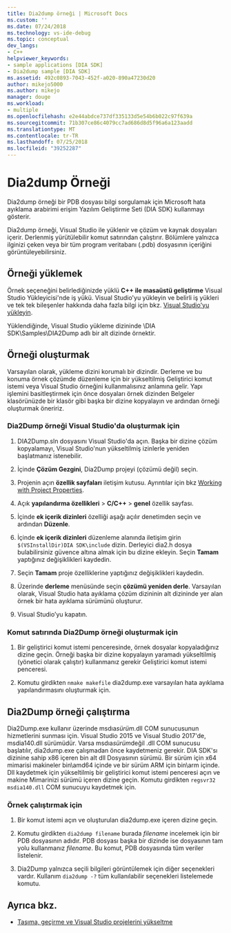 ```yaml
---
title: Dia2dump örneği | Microsoft Docs
ms.custom: ''
ms.date: 07/24/2018
ms.technology: vs-ide-debug
ms.topic: conceptual
dev_langs:
- C++
helpviewer_keywords:
- sample applications [DIA SDK]
- Dia2dump sample [DIA SDK]
ms.assetid: 492c0893-7043-452f-a020-890a47230d20
author: mikejo5000
ms.author: mikejo
manager: douge
ms.workload:
- multiple
ms.openlocfilehash: e2e44abdce737df335133d5e54b6b022c97f639a
ms.sourcegitcommit: 71b307ce86c4079cc7ad686d8d5f96a6a123aadd
ms.translationtype: MT
ms.contentlocale: tr-TR
ms.lasthandoff: 07/25/2018
ms.locfileid: "39252287"
---
```

# <a name="dia2dump-sample"></a>Dia2dump Örneği

Dia2dump örneği bir PDB dosyası bilgi sorgulamak için Microsoft hata ayıklama arabirimi erişim Yazılım Geliştirme Seti (DIA SDK) kullanmayı gösterir.

Dia2dump örneği, Visual Studio ile yüklenir ve çözüm ve kaynak dosyaları içerir. Derlenmiş yürütülebilir komut satırından çalıştırır. Bölümlere yalnızca ilginizi çeken veya bir tüm program veritabanı (.pdb) dosyasının içeriğini görüntüleyebilirsiniz.

## <a name="install-the-sample"></a>Örneği yüklemek

Örnek seçeneğini belirlediğinizde yüklü **C++ ile masaüstü geliştirme** Visual Studio Yükleyicisi'nde iş yükü. Visual Studio'yu yükleyin ve belirli iş yükleri ve tek tek bileşenler hakkında daha fazla bilgi için bkz. [Visual Studio'yu yükleyin](../../install/install-visual-studio.md).

Yüklendiğinde, Visual Studio yükleme dizininde \DIA SDK\Samples\DIA2Dump adlı bir alt dizinde örnektir.

## <a name="build-the-sample"></a>Örneği oluşturmak

Varsayılan olarak, yükleme dizini korumalı bir dizindir. Derleme ve bu konuma örnek çözümde düzenleme için bir yükseltilmiş Geliştirici komut istemi veya Visual Studio örneğini kullanmalısınız anlamına gelir. Yapı işlemini basitleştirmek için önce dosyaları örnek dizinden Belgeler klasörünüzde bir klasör gibi başka bir dizine kopyalayın ve ardından örneği oluşturmak öneririz.

### <a name="to-build-the-dia2dump-sample-in-visual-studio"></a>Dia2Dump örneği Visual Studio'da oluşturmak için

1. DIA2Dump.sln dosyasını Visual Studio'da açın. Başka bir dizine çözüm kopyalamayı, Visual Studio'nun yükseltilmiş izinlerle yeniden başlatmanız istenebilir.

1. İçinde **Çözüm Gezgini**, Dia2Dump projeyi (çözümü değil) seçin.

1. Projenin açın **özellik sayfaları** iletişim kutusu. Ayrıntılar için bkz [Working with Project Properties](/cpp/ide/working-with-project-properties).

1. Açık **yapılandırma özellikleri** > **C/C++** > **genel** özellik sayfası.

1. İçinde **ek içerik dizinleri** özelliği aşağı açılır denetimden seçin ve ardından **Düzenle**.

1. İçinde **ek içerik dizinleri** düzenleme alanında iletişim girin `$(VSInstallDir)DIA SDK\include` dizin. Derleyici dia2.h dosya bulabilirsiniz güvence altına almak için bu dizine ekleyin. Seçin **Tamam** yaptığınız değişiklikleri kaydedin.

1. Seçin **Tamam** proje özelliklerine yaptığınız değişiklikleri kaydedin.

1. Üzerinde **derleme** menüsünde seçin **çözümü yeniden derle**. Varsayılan olarak, Visual Studio hata ayıklama çözüm dizininin alt dizininde yer alan örnek bir hata ayıklama sürümünü oluşturur.

1. Visual Studio’yu kapatın.

### <a name="to-build-the-dia2dump-sample-at-the-command-line"></a>Komut satırında Dia2Dump örneği oluşturmak için

1. Bir geliştirici komut istemi penceresinde, örnek dosyalar kopyaladığınız dizine geçin. Örneği başka bir dizine kopyalayın yaramadı yükseltilmiş (yönetici olarak çalıştır) kullanmanız gerekir Geliştirici komut istemi penceresi.

1. Komutu girdikten `nmake makefile` dia2dump.exe varsayılan hata ayıklama yapılandırmasını oluşturmak için.

## <a name="run-the-dia2dump-sample"></a>Dia2Dump örneği çalıştırma

Dia2Dump.exe kullanır üzerinde msdıa*sürüm*.dll COM sunucusunun hizmetlerini sunması için. Visual Studio 2015 ve Visual Studio 2017'de, msdia140.dll sürümüdür. Varsa msdıa*sürüm*değil .dll COM sunucusu başlatılır, dia2dump.exe çalışmadan önce kaydetmeniz gerekir. DIA SDK'sı dizinine sahip x86 içeren bin alt dll Dosyasının sürümü. Bir sürüm için x64 mimarisi makineler bin\amd64 içinde ve bir sürüm ARM için bin\arm içinde. Dll kaydetmek için yükseltilmiş bir geliştirici komut istemi penceresi açın ve makine Mimarinizi sürümü içeren dizine geçin. Komutu girdikten `regsvr32 msdia140.dll` COM sunucuyu kaydetmek için.

### <a name="to-run-the-sample"></a>Örnek çalıştırmak için

1. Bir komut istemi açın ve oluşturulan dia2dump.exe içeren dizine geçin.

1. Komutu girdikten `dia2dump filename` burada *filename* incelemek için bir PDB dosyasının adıdır. PDB dosyası başka bir dizinde ise dosyasının tam yolu kullanmanız *filename*. Bu komut, PDB dosyasında tüm veriler listelenir.

1. Dia2Dump yalnızca seçili bilgileri görüntülemek için diğer seçenekleri vardır. Kullanım `dia2dump -?` tüm kullanılabilir seçenekleri listelemede komutu.

## <a name="see-also"></a>Ayrıca bkz.

- [Taşıma, geçirme ve Visual Studio projelerini yükseltme](../../porting/port-migrate-and-upgrade-visual-studio-projects.md)  
